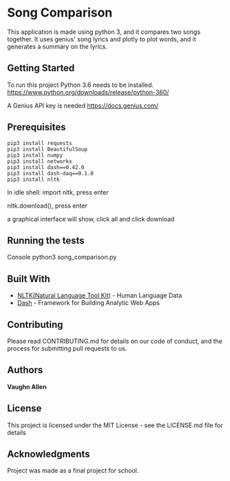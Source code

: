 # Song Comparison

This application is made using python 3, and it compares two songs together. It uses genius' song lyrics and plotly to plot words, and it generates a summary on the lyrics. 

## Getting Started
To run this project Python 3.6 needs to be installed. https://www.python.org/downloads/release/python-360/

A Genius API key is needed https://docs.genius.com/

## Prerequisites

```
pip3 install requests
pip3 install BeautifulSoup
pip3 install numpy
pip3 install networkx
pip3 install dash==0.42.0
pip3 install dash-daq==0.1.0
pip3 install nltk
```
In idle shell:
   import nltk, press enter
    
   nltk.download(), press enter
    
   a graphical interface will show, click all and click download


##  Running the tests

Console python3 song_comparison.py

##  Built With
* [NLTK(Natural Language Tool Kit)](https://www.nltk.org/) - Human Language Data
* [Dash](https://plot.ly/) - Framework for Building Analytic Web Apps


## Contributing
Please read CONTRIBUTING.md for details on our code of conduct, and the process for submitting pull requests to us.


##  Authors

**Vaughn Allen**

## License

This project is licensed under the MIT License - see the LICENSE.md file for details

## Acknowledgments

Project was made as a final project for school.
